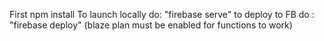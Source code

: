 First npm install
To launch locally do: "firebase serve"
to deploy to FB do : "firebase deploy" (blaze plan must be enabled for functions to work)

